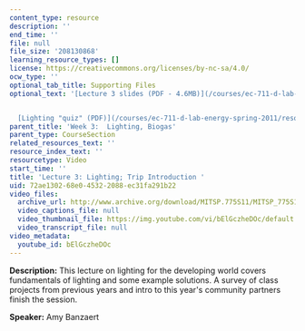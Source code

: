 ```yaml
---
content_type: resource
description: ''
end_time: ''
file: null
file_size: '208130868'
learning_resource_types: []
license: https://creativecommons.org/licenses/by-nc-sa/4.0/
ocw_type: ''
optional_tab_title: Supporting Files
optional_text: '[Lecture 3 slides (PDF - 4.6MB)](/courses/ec-711-d-lab-energy-spring-2011/resources/mitec_711s11_lec03)


  [Lighting "quiz" (PDF)](/courses/ec-711-d-lab-energy-spring-2011/resources/mitec_711s11_lec3_ho1)'
parent_title: 'Week 3:  Lighting, Biogas'
parent_type: CourseSection
related_resources_text: ''
resource_index_text: ''
resourcetype: Video
start_time: ''
title: 'Lecture 3: Lighting; Trip Introduction '
uid: 72ae1302-68e0-4532-2088-ec31fa291b22
video_files:
  archive_url: http://www.archive.org/download/MITSP.775S11/MITSP_775S11lec03_300k.mp4
  video_captions_file: null
  video_thumbnail_file: https://img.youtube.com/vi/bElGczheDOc/default.jpg
  video_transcript_file: null
video_metadata:
  youtube_id: bElGczheDOc
---
```


**Description:** This lecture on lighting for the developing world covers fundamentals of lighting and some example solutions. A survey of class projects from previous years and intro to this year's community partners finish the session.

**Speaker:** Amy Banzaert

